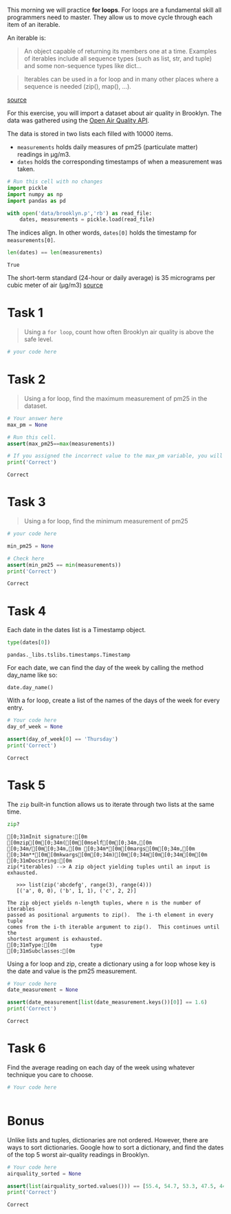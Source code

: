 
This morning we will practice **for loops**.  For loops are a fundamental skill all programmers need to master.  They allow us to move cycle through each item of an iterable.  

An iterable is:

> An object capable of returning its members one at a time. Examples of iterables include all sequence types (such as list, str, and tuple) and some non-sequence types like dict...

> Iterables can be used in a for loop and in many other places where a sequence is needed (zip(), map(), …).

[source](https://docs.python.org/3/glossary.html)

For this exercise, you will import a dataset about air quality in Brooklyn.  The data was gathered using the [Open Air Quality API](https://openaq.org/#/?_k=7pqqwf).  

The data is stored in two lists each filled with 10000 items. 

  - `measurements` holds daily measures of pm25 (particulate matter) readings in µg/m3.  
  - `dates` holds the corresponding timestamps of when a measurement was taken.
  


```python
# Run this cell with no changes
import pickle
import numpy as np
import pandas as pd

with open('data/brooklyn.p','rb') as read_file:
    dates, measurements = pickle.load(read_file)
```

The indices align.  In other words, `dates[0]` holds the timestamp for `measurements[0]`.


```python
len(dates) == len(measurements)
```




    True



The short-term standard (24-hour or daily average) is 35 micrograms per cubic meter of air (µg/m3) 
[source](https://www.health.ny.gov/environmental/indoors/air/pmq_a.htm)

# Task 1

> Using a `for loop`, count how often Brooklyn air quality is above the safe level.



```python
# your code here
```

# Task 2

> Using a for loop, find the maximum measurement of pm25 in the dataset.



```python
# Your answer here
max_pm = None
```


```python
# Run this cell. 
assert(max_pm25==max(measurements))

# If you assigned the incorrect value to the max_pm variable, you will receive an error message
print('Correct')
```

    Correct


# Task 3

> Using a for loop, find the minimum measurement of pm25



```python
# your code here

min_pm25 = None
```


```python
# Check here
assert(min_pm25 == min(measurements))
print('Correct')
```

    Correct


# Task 4

Each date in the dates list is a Timestamp object.


```python
type(dates[0])
```




    pandas._libs.tslibs.timestamps.Timestamp



For each date, we can find the day of the week by calling the method day_name like so:

`date.day_name()`

With a for loop, create a list of the names of the days of the week for every entry.


```python
# Your code here
day_of_week = None

```


```python
assert(day_of_week[0] == 'Thursday')
print('Correct')
```

    Correct


# Task 5

The `zip` built-in function allows us to iterate through two lists at the same time. 


```python
zip?
```


    [0;31mInit signature:[0m [0mzip[0m[0;34m([0m[0mself[0m[0;34m,[0m [0;34m/[0m[0;34m,[0m [0;34m*[0m[0margs[0m[0;34m,[0m [0;34m**[0m[0mkwargs[0m[0;34m)[0m[0;34m[0m[0;34m[0m[0m
    [0;31mDocstring:[0m     
    zip(*iterables) --> A zip object yielding tuples until an input is exhausted.
    
       >>> list(zip('abcdefg', range(3), range(4)))
       [('a', 0, 0), ('b', 1, 1), ('c', 2, 2)]
    
    The zip object yields n-length tuples, where n is the number of iterables
    passed as positional arguments to zip().  The i-th element in every tuple
    comes from the i-th iterable argument to zip().  This continues until the
    shortest argument is exhausted.
    [0;31mType:[0m           type
    [0;31mSubclasses:[0m     



Using a for loop and zip, create a dictionary using a for loop whose key is the date and value is the pm25 measurement.



```python
# Your code here
date_measurement = None


```


```python
assert(date_measurement[list(date_measurement.keys())[0]] == 1.6)
print('Correct')
```

    Correct


# Task 6
Find the average reading on each day of the week using whatever technique you care to choose.


```python
# Your code here
```


```python

```

# Bonus
Unlike lists and tuples, dictionaries are not ordered.  However, there are ways to sort dictionaries. Google how to sort a dictionary, and find the dates of the top 5 worst air-quality readings in Brooklyn.


```python
# Your code here
airquality_sorted = None
```


```python
assert(list(airquality_sorted.values())) == [55.4, 54.7, 53.3, 47.5, 44]
print('Correct')
```

    Correct



```python

```
